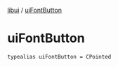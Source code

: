 [libui](README.md) / [uiFontButton](ui-font-button.md)

# uiFontButton

`typealias uiFontButton = CPointed`

